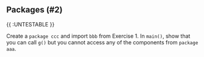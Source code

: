 ## Packages (#2)

{{ :UNTESTABLE }}

Create a `package ccc` and import `bbb` from Exercise 1. In `main()`, show that
you can call `g()` but you cannot access any of the components from `package
aaa`.